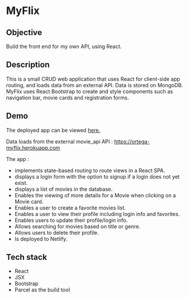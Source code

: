 # MyFlix

## Objective
Build the front end for my own API, using React.

## Description
This is a  small CRUD web  application  that uses React for client-side app routing, and loads data  from  an  external  API.  Data is stored on MongoDB. MyFlix uses React Bootstrap to create and style components such as navigation bar, movie cards and registration forms.

## Demo
The deployed app can be viewed [here.](https://bryantortegamyflixapp.netlify.app/)

Data loads from the external movie_api  API : https://ortega-myflix.herokuapp.com

The  app : 

- implements state-based routing to route views in a React SPA.
- displays  a  login form with the option to signup if a login does not yet exist.
- displays a list of movies in the database.
- Enables  the  viewing  of  more  details  for  a  Movie  when  clicking  on  a  Movie card.  
- Enables a user to create a favorite movies list.
- Enables a user to view their profile including login info and favorites.
- Enables users to update their profile/login info.
- Allows  searching  for  movies based on title or genre.
- Allows users to delete their profile.
- Is  deployed  to Netlify.

## Tech stack

- React
- JSX
- Bootstrap
- Parcel as the build tool

